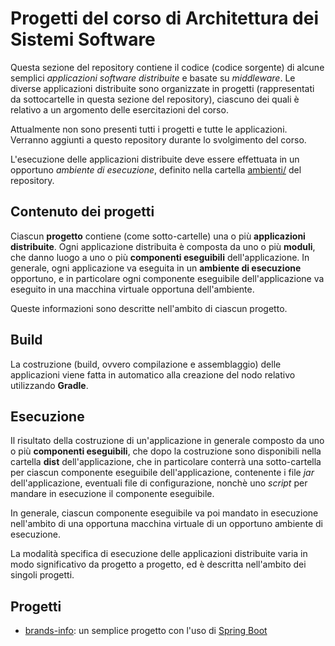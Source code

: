 # Progetti del corso di Architettura dei Sistemi Software

Questa sezione del repository contiene il codice (codice sorgente)
di alcune semplici *applicazioni software distribuite* e basate su *middleware*.
Le diverse applicazioni distribuite sono organizzate in progetti
(rappresentati da sottocartelle in questa sezione del repository),
ciascuno dei quali è relativo a un argomento delle esercitazioni del corso.

Attualmente non sono presenti tutti i progetti e tutte le applicazioni.
Verranno aggiunti a questo repository durante lo svolgimento del corso.

L'esecuzione delle applicazioni distribuite deve essere effettuata
in un opportuno *ambiente di esecuzione*,
definito nella cartella [ambienti/](../ambienti/) del repository.

## Contenuto dei progetti

Ciascun **progetto** contiene (come sotto-cartelle) una o più **applicazioni distribuite**.
Ogni applicazione distribuita è composta da uno o più **moduli**,
che danno luogo a uno o più **componenti eseguibili** dell'applicazione.
In generale, ogni applicazione va eseguita in un **ambiente di esecuzione** opportuno,
e in particolare ogni componente eseguibile dell'applicazione
va eseguito in una macchina virtuale opportuna dell'ambiente.

Queste informazioni sono descritte nell'ambito di ciascun progetto.

## Build  

La costruzione (build, ovvero compilazione e assemblaggio) delle applicazioni
viene fatta in automatico alla creazione del nodo relativo utilizzando **Gradle**.

## Esecuzione

Il risultato della costruzione di un'applicazione
in generale composto da uno o più **componenti eseguibili**,
che dopo la costruzione sono disponibili nella cartella **dist** dell'applicazione,
che in particolare conterrà una sotto-cartella per ciascun componente eseguibile dell'applicazione,
contenente i file *jar* dell'applicazione, eventuali file di configurazione,
nonchè uno *script* per mandare in esecuzione il componente eseguibile.

In generale, ciascun componente eseguibile va poi mandato in esecuzione
nell'ambito di una opportuna macchina virtuale di un opportuno ambiente di esecuzione.

La modalità specifica di esecuzione delle applicazioni distribuite
varia in modo significativo da progetto a progetto,
ed è descritta nell'ambito dei singoli progetti.

## Progetti

* [brands-info](/brands-info/): un semplice progetto con l'uso di [Spring Boot](https://projects.spring.io/spring-boot/)
